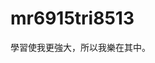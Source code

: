 ﻿---
home: true
heroImage: /avatar.png
heroImageStyle: {
  maxHeight: '200px',
  display: block,
  margin: '6rem auto 1.5rem',
  borderRadius: '50%',
  boxShadow: '0 5px 18px rgba(0,0,0,0.2)'
}
bgImageStyle: {
  height: '500px'
}
---

# mr6915tri8513

學習使我更強大，所以我樂在其中。